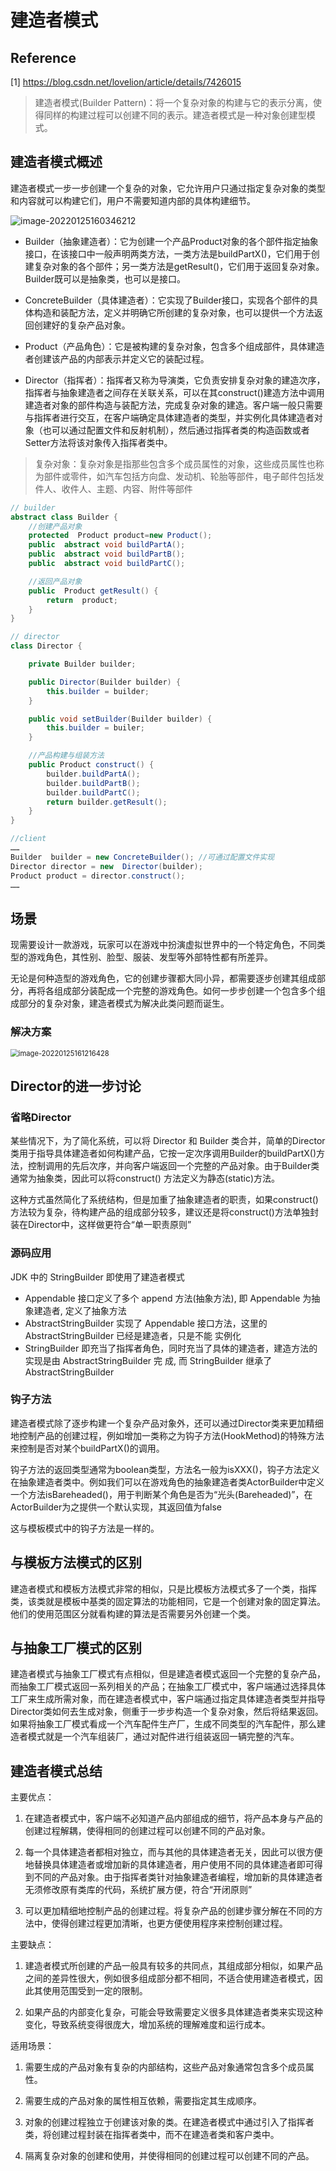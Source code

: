 # 建造者模式

## Reference

[1] https://blog.csdn.net/lovelion/article/details/7426015



> 建造者模式(Builder Pattern)：将一个复杂对象的构建与它的表示分离，使得同样的构建过程可以创建不同的表示。建造者模式是一种对象创建型模式。

## 建造者模式概述

建造者模式一步一步创建一个复杂的对象，它允许用户只通过指定复杂对象的类型和内容就可以构建它们，用户不需要知道内部的具体构建细节。

![image-20220125160346212](https://gitee.com/HappyBinbin/pcigo/raw/master/image-20220125160346212.png)

- Builder（抽象建造者）：它为创建一个产品Product对象的各个部件指定抽象接口，在该接口中一般声明两类方法，一类方法是buildPartX()，它们用于创建复杂对象的各个部件；另一类方法是getResult()，它们用于返回复杂对象。Builder既可以是抽象类，也可以是接口。

- ConcreteBuilder（具体建造者）：它实现了Builder接口，实现各个部件的具体构造和装配方法，定义并明确它所创建的复杂对象，也可以提供一个方法返回创建好的复杂产品对象。

- Product（产品角色）：它是被构建的复杂对象，包含多个组成部件，具体建造者创建该产品的内部表示并定义它的装配过程。

- Director（指挥者）：指挥者又称为导演类，它负责安排复杂对象的建造次序，指挥者与抽象建造者之间存在关联关系，可以在其construct()建造方法中调用建造者对象的部件构造与装配方法，完成复杂对象的建造。客户端一般只需要与指挥者进行交互，在客户端确定具体建造者的类型，并实例化具体建造者对象（也可以通过配置文件和反射机制），然后通过指挥者类的构造函数或者Setter方法将该对象传入指挥者类中。

> 复杂对象：复杂对象是指那些包含多个成员属性的对象，这些成员属性也称为部件或零件，如汽车包括方向盘、发动机、轮胎等部件，电子邮件包括发件人、收件人、主题、内容、附件等部件

```java
// builder 
abstract class Builder {
    //创建产品对象
    protected  Product product=new Product();
    public  abstract void buildPartA();
    public  abstract void buildPartB();
    public  abstract void buildPartC();

    //返回产品对象
    public  Product getResult() {
        return  product;
    }
}

// director
class Director {

    private Builder builder;

    public Director(Builder builder) {
        this.builder = builder;
    }

    public void setBuilder(Builder builder) {
        this.builder = builer;
    }

    //产品构建与组装方法
    public Product construct() {
        builder.buildPartA();
        builder.buildPartB();
        builder.buildPartC();
        return builder.getResult();
    }
}

//client
……
Builder  builder = new ConcreteBuilder(); //可通过配置文件实现
Director director = new  Director(builder);
Product product = director.construct();
……
```

## 场景

现需要设计一款游戏，玩家可以在游戏中扮演虚拟世界中的一个特定角色，不同类型的游戏角色，其性别、脸型、服装、发型等外部特性都有所差异。

无论是何种造型的游戏角色，它的创建步骤都大同小异，都需要逐步创建其组成部分，再将各组成部分装配成一个完整的游戏角色。如何一步步创建一个包含多个组成部分的复杂对象，建造者模式为解决此类问题而诞生。

### 解决方案

<img src="https://gitee.com/HappyBinbin/pcigo/raw/master/image-20220125161216428.png" alt="image-20220125161216428" style="zoom:80%;" />

## Director的进一步讨论

### 省略Director

某些情况下，为了简化系统，可以将 Director 和 Builder 类合并，简单的Director类用于指导具体建造者如何构建产品，它按一定次序调用Builder的buildPartX()方法，控制调用的先后次序，并向客户端返回一个完整的产品对象。由于Builder类通常为抽象类，因此可以将construct() 方法定义为静态(static)方法。

这种方式虽然简化了系统结构，但是加重了抽象建造者的职责，如果construct()方法较为复杂，待构建产品的组成部分较多，建议还是将construct()方法单独封装在Director中，这样做更符合“单一职责原则”

### 源码应用

JDK 中的 StringBuilder 即使用了建造者模式

- Appendable 接口定义了多个 append 方法(抽象方法), 即 Appendable 为抽象建造者, 定义了抽象方法
- AbstractStringBuilder 实现了 Appendable 接口方法，这里的 AbstractStringBuilder 已经是建造者，只是不能
    实例化
- StringBuilder 即充当了指挥者角色，同时充当了具体的建造者，建造方法的实现是由 AbstractStringBuilder 完
    成, 而 StringBuilder 继承了 AbstractStringBuilder

### 钩子方法

建造者模式除了逐步构建一个复杂产品对象外，还可以通过Director类来更加精细地控制产品的创建过程，例如增加一类称之为钩子方法(HookMethod)的特殊方法来控制是否对某个buildPartX()的调用。

钩子方法的返回类型通常为boolean类型，方法名一般为isXXX()，钩子方法定义在抽象建造者类中。例如我们可以在游戏角色的抽象建造者类ActorBuilder中定义一个方法isBareheaded()，用于判断某个角色是否为“光头(Bareheaded)”，在ActorBuilder为之提供一个默认实现，其返回值为false

这与模板模式中的钩子方法是一样的。

## 与模板方法模式的区别

建造者模式和模板方法模式非常的相似，只是比模板方法模式多了一个类，指挥类，该类就是模板中基类的固定算法的功能相同，它是一个创建对象的固定算法。他们的使用范围区分就看构建的算法是否需要另外创建一个类。

## 与抽象工厂模式的区别

建造者模式与抽象工厂模式有点相似，但是建造者模式返回一个完整的复杂产品，而抽象工厂模式返回一系列相关的产品；在抽象工厂模式中，客户端通过选择具体工厂来生成所需对象，而在建造者模式中，客户端通过指定具体建造者类型并指导Director类如何去生成对象，侧重于一步步构造一个复杂对象，然后将结果返回。如果将抽象工厂模式看成一个汽车配件生产厂，生成不同类型的汽车配件，那么建造者模式就是一个汽车组装厂，通过对配件进行组装返回一辆完整的汽车。

## 建造者模式总结

主要优点：

1. 在建造者模式中，客户端不必知道产品内部组成的细节，将产品本身与产品的创建过程解耦，使得相同的创建过程可以创建不同的产品对象。

2. 每一个具体建造者都相对独立，而与其他的具体建造者无关，因此可以很方便地替换具体建造者或增加新的具体建造者，用户使用不同的具体建造者即可得到不同的产品对象。由于指挥者类针对抽象建造者编程，增加新的具体建造者无须修改原有类库的代码，系统扩展方便，符合“开闭原则”

3. 可以更加精细地控制产品的创建过程。将复杂产品的创建步骤分解在不同的方法中，使得创建过程更加清晰，也更方便使用程序来控制创建过程。


主要缺点：

1. 建造者模式所创建的产品一般具有较多的共同点，其组成部分相似，如果产品之间的差异性很大，例如很多组成部分都不相同，不适合使用建造者模式，因此其使用范围受到一定的限制。

2. 如果产品的内部变化复杂，可能会导致需要定义很多具体建造者类来实现这种变化，导致系统变得很庞大，增加系统的理解难度和运行成本。


适用场景：

1. 需要生成的产品对象有复杂的内部结构，这些产品对象通常包含多个成员属性。

2. 需要生成的产品对象的属性相互依赖，需要指定其生成顺序。

3. 对象的创建过程独立于创建该对象的类。在建造者模式中通过引入了指挥者类，将创建过程封装在指挥者类中，而不在建造者类和客户类中。

4. 隔离复杂对象的创建和使用，并使得相同的创建过程可以创建不同的产品。